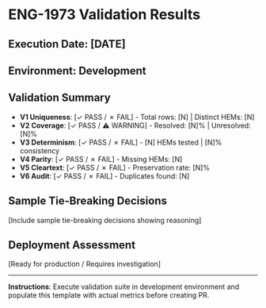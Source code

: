 # ENG-1973 Validation Results

## Execution Date: [DATE]
## Environment: Development

## Validation Summary

- **V1 Uniqueness**: [✓ PASS / ✗ FAIL] - Total rows: [N] | Distinct HEMs: [N]
- **V2 Coverage**: [✓ PASS / ⚠ WARNING] - Resolved: [N]% | Unresolved: [N]%
- **V3 Determinism**: [✓ PASS / ✗ FAIL] - [N] HEMs tested | [N]% consistency
- **V4 Parity**: [✓ PASS / ✗ FAIL] - Missing HEMs: [N]
- **V5 Cleartext**: [✓ PASS / ✗ FAIL] - Preservation rate: [N]%
- **V6 Audit**: [✓ PASS / ✗ FAIL] - Duplicates found: [N]

## Sample Tie-Breaking Decisions

[Include sample tie-breaking decisions showing reasoning]

## Deployment Assessment

[Ready for production / Requires investigation]

---

**Instructions**: Execute validation suite in development environment and populate this template with actual metrics before creating PR.
